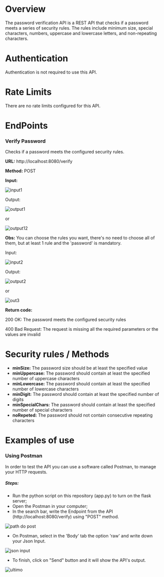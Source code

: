 <h1>Overview</h1>
The password verification API is a REST API that checks if a password meets a series of security rules. The rules include minimum size, special characters, numbers, uppercase and lowercase letters, and non-repeating characters.

<h1>Authentication</h1>
Authentication is not required to use this API.

<h1>Rate Limits</h1>
There are no rate limits configured for this API.

<h1>EndPoints</h1>
<h3>Verify Password</h3>
<p>Checks if a password meets the configured security rules.</p>

<p><b>URL:</b> http://localhost:8080/verify</p>
<p><b>Method:</b> POST </p>
<p><b>Input:</b></p>

![input1](https://user-images.githubusercontent.com/106750716/214899333-0fb8228a-a30c-4290-8e9e-222827f9e8a1.png)

Output:

![output1](https://user-images.githubusercontent.com/106750716/214899366-c1399c88-bfa0-4393-94d2-5660e3880361.png)

or

![output12](https://user-images.githubusercontent.com/106750716/214899409-bb4d53c4-5c5f-4b4a-b6d4-86e26d7443d8.png)

<b>Obs:</b> You can choose the rules you want, there's no need to choose all of them, but at least 1 rule and the 'password' is mandatory.

Input:

![input2](https://user-images.githubusercontent.com/106750716/214899448-51184720-6c20-41d5-90a5-71690280ee5c.png)

Output:

![output2](https://user-images.githubusercontent.com/106750716/214899495-a5ad8cdc-c9a9-4947-b430-e02e45c990dc.png)

or

![out3](https://user-images.githubusercontent.com/106750716/214899525-ab7dc560-2b88-40b8-b820-0975bee7238f.png)

<p><b>Return code:</b></p>
<p>200 OK: The password meets the configured security rules</p>
<p>400 Bad Request: The request is missing all the required parameters or the values are invalid</p>


<h1>Security rules / Methods</h1>
<ul>
    <li><b>minSize:</b> The password size should be at least the specified value</li>
    <li><b>minUppercase:</b> The password should contain at least the specified number of uppercase characters</li>
    <li><b>minLowercase:</b> The password should contain at least the specified number of lowercase characters</li>
    <li><b>minDigit:</b> The password should contain at least the specified number of digits</li>
    <li><b>minSpecialChars:</b> The password should contain at least the specified number of special characters</li>
    <li><b>noRepeted:</b> The password should not contain consecutive repeating characters</li>
</ul>

<h1>Examples of use</h1>
<h3>Using Postman</h3>
<p>In order to test the API you can use a software called Postman, to manage your HTTP requests.</p>

<h5>Steps:</h5>
<ul>
    <li>Run the python script on this repository (app.py) to turn on the flask server;</li>
    <li>Open the Postman in your computer;</li>
    <li>In the search bar, write the Endpoint from the API (http://localhost:8080/verify) using "POST" method.</li>  
</ul>

![path do post](https://user-images.githubusercontent.com/106750716/214943318-bd3ed9b4-8872-4c54-8329-c37f396f2567.png)

<ul>
    <li>On Postman, select in the 'Body' tab the option 'raw' and write down your Json Input. </li>
</ul>

![json input](https://user-images.githubusercontent.com/106750716/214944020-f64db052-1644-49f6-85b1-e580b9c6e70b.png)

<ul>
    <li>To finish, click on "Send" button and it will show the API's output.</li>
</ul>

![ultimo](https://user-images.githubusercontent.com/106750716/214944719-b39b22c7-a650-47b3-af92-ba3cd5050364.png)
